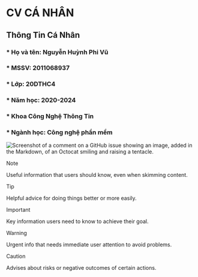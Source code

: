 # CV CÁ NHÂN
## Thông Tin Cá Nhân
### * Họ và tên: Nguyễn Huỳnh Phi Vũ
### * MSSV: 2011068937
### * Lớp: 20DTHC4
### * Năm học: 2020-2024
### * Khoa Công Nghệ Thông Tin
### * Ngành học: Công nghệ phần mềm
![Screenshot of a comment on a GitHub issue showing an image, added in the Markdown, of an Octocat smiling and raising a tentacle.](https://myoctocat.com/assets/images/base-octocat.svg)
> [!NOTE]
> Useful information that users should know, even when skimming content.

> [!TIP]
> Helpful advice for doing things better or more easily.

> [!IMPORTANT]
> Key information users need to know to achieve their goal.

> [!WARNING]
> Urgent info that needs immediate user attention to avoid problems.

> [!CAUTION]
> Advises about risks or negative outcomes of certain actions.